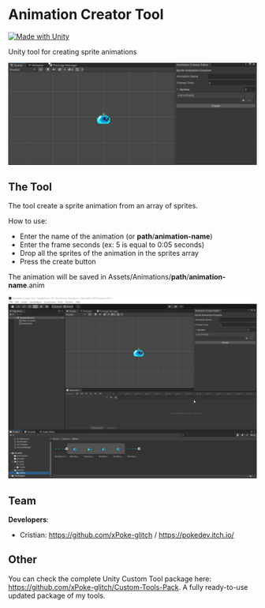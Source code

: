 # Animation Creator Tool
[![Made with Unity](https://img.shields.io/badge/Made%20with-Unity-57b9d3.svg?style=flat&logo=unity)](https://www.unity.com)

Unity tool for creating sprite animations

<img src="https://github.com/xPoke-glitch/Animation-Creator-Tool/blob/main/Screenshots/screen.png" width="750">

## The Tool

The tool create a sprite animation from an array of sprites.

How to use:
* Enter the name of the animation (or **path**/**animation-name**)
* Enter the frame seconds (ex: 5 is equal to 0:05 seconds)
* Drop all the sprites of the animation in the sprites array
* Press the create button

The animation will be saved in Assets/Animations/**path**/**animation-name**.anim

<img src="https://github.com/xPoke-glitch/Animation-Creator-Tool/blob/main/Screenshots/tool.gif" width="750">

## Team

**Developers**:
* Cristian: https://github.com/xPoke-glitch / https://pokedev.itch.io/
  
## Other
You can check the complete Unity Custom Tool package here: https://github.com/xPoke-glitch/Custom-Tools-Pack. A fully ready-to-use updated package of my tools.
